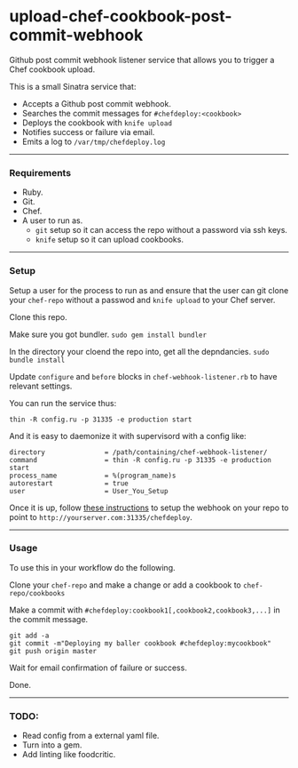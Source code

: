 upload-chef-cookbook-post-commit-webhook
========================================

Github post commit webhook listener service that allows you to trigger a Chef cookbook upload.

This is a small Sinatra service that:

+ Accepts a Github post commit webhook.
+ Searches the commit messages for `#chefdeploy:<cookbook>`
+ Deploys the cookbook with `knife upload`
+ Notifies success or failure via email.
+ Emits a log to `/var/tmp/chefdeploy.log`

---

### Requirements

+ Ruby.
+ Git.
+ Chef.
+ A user to run as.
  + `git` setup so it can access the repo without a password via ssh keys.
  + `knife` setup so it can upload cookbooks.

---

### Setup

Setup a user for the process to run as and ensure that the user can git clone your `chef-repo` without a passwod and `knife upload` to your Chef server.

Clone this repo.

Make sure you got bundler.
`sudo gem install bundler`

In the directory your cloend the repo into, get all the depndancies.
`sudo bundle install`

Update `configure` and `before` blocks in `chef-webhook-listener.rb` to have relevant settings.

You can run the service thus:

```
thin -R config.ru -p 31335 -e production start
```

And it is easy to daemonize it with supervisord with a config like:
```
directory               = /path/containing/chef-webhook-listener/
command                 = thin -R config.ru -p 31335 -e production start
process_name            = %(program_name)s
autorestart             = true
user                    = User_You_Setup
```

Once it is up, follow [these instructions](https://help.github.com/articles/post-receive-hooks) to setup the webhook on your repo to point to `http://yourserver.com:31335/chefdeploy`.

---

### Usage

To use this in your workflow do the following.

Clone your `chef-repo` and make a change or add a cookbook to `chef-repo/cookbooks`

Make a commit with `#chefdeploy:cookbook1[,cookbook2,cookbook3,...]` in the commit message.

```
git add -a
git commit -m"Deploying my baller cookbook #chefdeploy:mycookbook"
git push origin master
```

Wait for email confirmation of failure or success.

Done.

---

### TODO:

+ Read config from a external yaml file.
+ Turn into a gem.
+ Add linting like foodcritic.